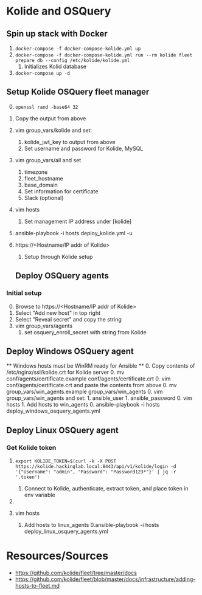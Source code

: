 # Kolide and OSQuery

## Spin up stack with Docker
1. `docker-compose -f docker-compose-kolide.yml up`
1. `docker-compose -f docker-compose-kolide.yml run --rm kolide fleet prepare db --config /etc/kolide/kolide.yml`
    1. Initializes Kolid database
1. `docker-compose up -d`



## Setup Kolide OSQuery fleet manager
0. `openssl rand -base64 32`
0. Copy the output from above
0. vim group_vars/kolide and set:
    1. kolide_jwt_key to output from above
    1. Set username and password for Kolide, MySQL
0. vim group_vars/all and set
    1. timezone
    1. fleet_hostname
    1. base_domain
    1. Set information for certificate
    1. Slack (optional)
0. vim hosts
    1. Set management IP address under [kolide]
0. ansible-playbook -i hosts deploy_kolide.yml -u <ubuntu local user>
0. https://<Hostname/IP addr of Kolide>
    1. Setup through Kolide setup

    ## Deploy OSQuery agents

### Initial setup
0. Browse to https://<Hostname/IP addr of Kolide>
0. Select "Add new host" in top right
0. Select "Reveal secret" and copy the string
0. vim group_vars/agents
    1. set osquery_enroll_secret with string from Kolide

## Deploy Windows OSQuery agent
** Windows hosts must be WinRM ready for Ansible **
0. Copy contents of /etc/nginx/ssl/kolide.crt for Kolide server
0. mv conf/agents/certificate.example conf/agents/certificate.crt
0. vim conf/agents/certificate.crt and paste the contents from above
0. mv group_vars/win_agents.example group_vars/win_agents
0. vim group_vars/win_agents and set:
    1. ansible_user
    1. ansible_password
0. vim hosts
    1. Add hosts to win_agents
0. ansible-playbook -i hosts deploy_windows_osquery_agents.yml

## Deploy Linux OSQuery agent
### Get Kolide token
1. `export KOLIDE_TOKEN=$(curl -k -X POST https://kolide.hackinglab.local:8443/api/v1/kolide/login -d '{"Username": "admin", "Password": "Password123*"}' | jq -r '.token')`
    1. Connect to Kolide, authenticate, extract token, and place token in env variable
1. 


0. vim hosts
    1. Add hosts to linux_agents
0.ansible-playbook -i hosts deploy_linux_osquery_agents.yml

# Resources/Sources
* https://github.com/kolide/fleet/tree/master/docs
* https://github.com/kolide/fleet/blob/master/docs/infrastructure/adding-hosts-to-fleet.md